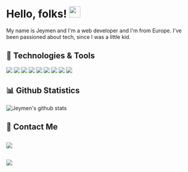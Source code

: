 # Hello, folks! <img src="https://raw.githubusercontent.com/MartinHeinz/MartinHeinz/master/wave.gif" width="30px">

My name is Jeymen and I'm a web developer and I'm from Europe. I've been passioned about tech, since I was a little kid.

## 🔧 Technologies & Tools

![](https://img.shields.io/badge/OS-Windows-informational?style=flat&logo=Windows&logoColor=white&color=39a982)
![](https://img.shields.io/badge/OS-Android-informational?style=flat&logo=Android&logoColor=white&color=39a982)
![](https://img.shields.io/badge/Code-HTML-informational?style=flat&logo=HTML5&logoColor=white&color=39a982)
![](https://img.shields.io/badge/Code-CSS-informational?style=flat&logo=CSS3&logoColor=white&color=39a982)
![](https://img.shields.io/badge/Code-JavaScript-informational?style=flat&logo=JavaScript&logoColor=white&color=39a982)
![](https://img.shields.io/badge/Code-Svelte-informational?style=flat&logo=Svelte&logoColor=white&color=39a982)
![](https://img.shields.io/badge/Terminal-Git-informational?style=flat&logo=GIT&logoColor=white&color=39a982)
![](https://img.shields.io/badge/Linter-Prettier-informational?style=flat&logo=prettier&logoColor=white&color=39a982)
![](https://img.shields.io/badge/Browser-Brave-informational?style=flat&logo=Brave&logoColor=white&color=39a982)

## 📊 Github Statistics

![Jeymen's github stats](https://readme-stats.jonas-bernard.dev/api?username=Jeymen&show_icons=true&theme=vue-dark)

## 📨 Contact Me

## ![](https://img.shields.io/badge/@jeymendev-Twitter-informational?style=flat&logo=Twitter&logoColor=white&color=39a982)
## ![](https://img.shields.io/badge/Jeymen-Discord-informational?style=flat&logo=Discord&logoColor=white&color=39a982)
